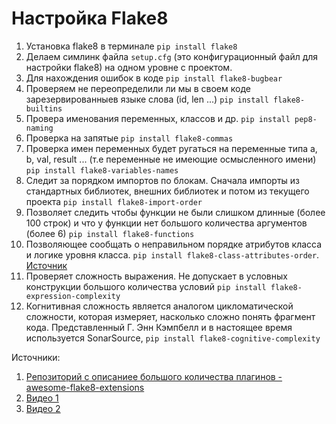 # Настройка Flake8

1. Установка flake8 в терминале `pip install flake8`
2. Делаем симлинк файла `setup.cfg` (это конфигурационный файл для настройки flake8) на одном уровне с проектом.
3. Для нахождения ошибок в коде `pip install flake8-bugbear`
4. Проверяем не переопределили ли мы в своем коде зарезервированныев языке слова (id, len ...) `pip install flake8-builtins`
5. Провера именования переменных, классов и др. `pip install pep8-naming`
6. Проверка на запятые `pip install flake8-commas`
7. Проверка имен переменных будет ругаться на переменные типа a, b, val, result ... (т.е переменные не имеющие осмысленного имени) `pip install flake8-variables-names`
8. Следит за порядком импортов по блокам. Сначала импорты из стандартных библиотек, внешних библиотек и потом из текущего проекта `pip install flake8-import-order`
9. Позволяет следить чтобы функции не были слишком длинные (более 100 строк) и что у функции нет большого количества аргументов (более 6) `pip install flake8-functions`
10. Позволяющее сообщать о неправильном порядке атрибутов класса и логике уровня класса. `pip install flake8-class-attributes-order`. [Источник](https://github.com/best-doctor/flake8-class-attributes-order)
11. Проверяет сложность выражения. Не допускает в условных конструкции большого количества условий `pip install flake8-expression-complexity`
12. Когнитивная сложность является аналогом цикломатической сложности, которая измеряет, насколько сложно понять фрагмент кода. Представленный Г. Энн Кэмпбелл и в настоящее время используется SonarSource, `pip install flake8-cognitive-complexity`


Источники:
1. [Репозиторий с описаниее большого количества плагинов - awesome-flake8-extensions ](https://github.com/DmytroLitvinov/awesome-flake8-extensions)
2. [Видео 1](https://www.youtube.com/watch?v=cdHnEN0Dsm0&list=LL&index=4)
3. [Видео 2](https://www.youtube.com/watch?v=luoFOnOqEGA&list=LL&index=13&t=11s)